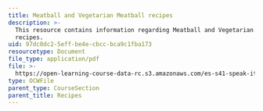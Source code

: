 ```yaml
---
title: Meatball and Vegetarian Meatball recipes
description: >-
  This resource contains information regarding Meatball and Vegetarian Meatball
  recipes.
uid: 97dc0dc2-5eff-be4e-cbcc-bca9c1fba173
resourcetype: Document
file_type: application/pdf
file: >-
  https://open-learning-course-data-rc.s3.amazonaws.com/es-s41-speak-italian-with-your-mouth-full-spring-2012/97dc0dc25effbe4ecbccbca9c1fba173_MITES_S41S12_recipe_5.pdf
type: OCWFile
parent_type: CourseSection
parent_title: Recipes
---
```

